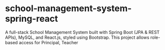 # school-management-system-spring-react
A full-stack School Management System built with Spring Boot (JPA &amp; REST APIs), MySQL, and React.js, styled using Bootstrap. This project allows role-based access for Principal, Teacher
